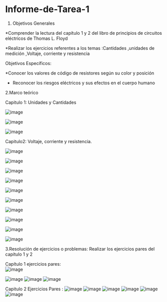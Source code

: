 # Informe-de-Tarea-1
1. Objetivos Generales 

*Comprender la lectura del capítulo 1 y 2 del libro de principios de circuitos eléctricos de Thomas L. Floyd 

*Realizar los ejercicios  referentes a los temas :Cantidades ,unidades de medición ,Voltaje, corriente y resistencia 


Objetivos Específicos: 

*Conocer  los valores de código de resistores según su color y posición 

* Reconocer los riesgos eléctricos  y sus efectos en el cuerpo humano 

2.Marco teórico  


Capitulo 1: Unidades y Cantidades 

![image](https://user-images.githubusercontent.com/105682201/169180221-721a6c0a-84e9-4b18-936f-f34a34eb16af.png)


![image](https://user-images.githubusercontent.com/105682201/169180395-2a7cb645-f496-4216-827e-ec36f95553b3.png)


![image](https://user-images.githubusercontent.com/105682201/169180401-6b1558f7-145f-4ac6-b1c5-0120901ec584.png)

Capitulo2: Voltaje, corriente y resistencia.  

![image](https://user-images.githubusercontent.com/105682201/169180418-d2d10a0f-79c8-4f78-8d82-72105e55c34d.png)

![image](https://user-images.githubusercontent.com/105682201/169180425-20502d04-b3e0-4fd9-88ae-3f04e303258e.png)

![image](https://user-images.githubusercontent.com/105682201/169180434-0a6e9183-7da3-496e-92b4-745da9eedb70.png)

![image](https://user-images.githubusercontent.com/105682201/169180442-578d8d20-ffaa-4237-bc97-6ace109c94b1.png)

![image](https://user-images.githubusercontent.com/105682201/169180450-faf61f3a-a13a-4c56-aa5a-f6dade86eb51.png)

![image](https://user-images.githubusercontent.com/105682201/169180459-1c1fe680-77d1-4197-a25b-07d0734d5b46.png)

![image](https://user-images.githubusercontent.com/105682201/169180467-6dd9b091-381b-4341-9491-0de51441f9b7.png)

![image](https://user-images.githubusercontent.com/105682201/169180473-bad6cefa-34e1-448f-bfca-ecd4b3fa9aa6.png)

![image](https://user-images.githubusercontent.com/105682201/169180481-c7141170-67ae-4231-9985-0a6f45a3d3f6.png)

![image](https://user-images.githubusercontent.com/105682201/169180497-eb082537-63e9-46c9-b6cf-6ce28f3e7106.png)



3.Resolución de ejercicios o problemas: 
Realizar los ejercicios pares del capítulo 1 y 2  

Capítulo 1 ejercicios pares:  
![image](https://user-images.githubusercontent.com/105682201/169324052-dc8e7780-1b33-4cc1-8c81-626880310f74.png)

![image](https://user-images.githubusercontent.com/105682201/169324607-9a31b7b2-3068-434d-8410-0ce8e6f5217b.png)
![image](https://user-images.githubusercontent.com/105682201/169324873-34f2e78d-2bbe-47b1-b790-26c2323a1b73.png)
![image](https://user-images.githubusercontent.com/105682201/169325284-98297978-52f7-442c-87e9-13dafd2fe314.png)

Capitulo 2 Ejercicios Pares :
![image](https://user-images.githubusercontent.com/105682201/169325661-efe9e088-edaf-4e11-a925-75df211e2418.png)
![image](https://user-images.githubusercontent.com/105682201/169325820-9502f148-6b44-4386-a6d3-3d4ec2a4909c.png)
![image](https://user-images.githubusercontent.com/105682201/169325965-e45fcefc-384a-484c-a552-2c8569cd2e5a.png)
![image](https://user-images.githubusercontent.com/105682201/169326201-5e8adfba-6ae9-4366-b795-6ef1538f1186.png)
![image](https://user-images.githubusercontent.com/105682201/169326335-c4caab07-2d64-4e6d-a926-812b9181230b.png)
![image](https://user-images.githubusercontent.com/105682201/169326417-94ee1747-da29-4e25-a475-f4aa0c815bc5.png)


